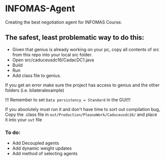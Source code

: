# INFOMAS-Agent
Creating the best negotiation agent for INFOMAS Course.

## The safest, least problematic way to do this:
- Given that genius is already working on your pc, copy all contents of src from this repo into your local src folder. 
- Open src/caduceusdc16/CadacDC1.java
- Build
- Run
- Add class file to genius.

If you get an error make sure the project has access to genius and the other folders (i.e. bilateralexample)

!!! Remember to set `Data persistency = Standard` in the GUI!!!

If you absolutely must run it and don't have time to sort out compilation bug, Copy the .class file in `out/Production/PleaseWork/Caduceusdc16/` and place it into your `out` file


### To do:
- Add Decoupled agents
- Add dynamic weight updates
- Add method of selecting agents
